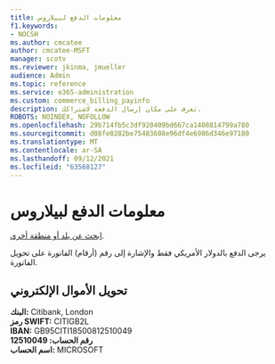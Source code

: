 ```yaml
---
title: معلومات الدفع لبيلاروس
f1.keywords:
- NOCSH
ms.author: cmcatee
author: cmcatee-MSFT
manager: scotv
ms.reviewer: jkinma, jmueller
audience: Admin
ms.topic: reference
ms.service: o365-administration
ms.custom: commerce_billing_payinfo
description: تعرف على مكان إرسال الدفعة لاشتراكك.
ROBOTS: NOINDEX, NOFOLLOW
ms.openlocfilehash: 29b714fb5c3df920409bd667ca1408814799a780
ms.sourcegitcommit: d08fe0282be75483608e96df4e6986d346e97180
ms.translationtype: MT
ms.contentlocale: ar-SA
ms.lasthandoff: 09/12/2021
ms.locfileid: "63568127"
---
```

# <a name="payment-information-for-belarus"></a>معلومات الدفع لبيلاروس

[ابحث عن بلد أو منطقة أخرى](../billing-and-payments/pay-for-your-subscription.md).

يرجى الدفع بالدولار الأمريكي فقط والإشارة إلى رقم (أرقام) الفاتورة على تحويل الفاتورة.

## <a name="electronic-funds-transfer"></a>تحويل الأموال الإلكتروني

**البنك:** Citibank, London  
**رمز SWIFT:** CITIGB2L  
**IBAN:** GB95CITI18500812510049  
**رقم الحساب: 12510049**  
**اسم الحساب:** MICROSOFT
